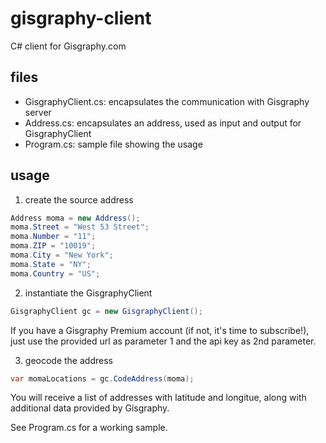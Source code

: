 gisgraphy-client
================

C# client for Gisgraphy.com

files
-----
* GisgraphyClient.cs: encapsulates the communication with Gisgraphy server
* Address.cs: encapsulates an address, used as input and output for GisgraphyClient
* Program.cs: sample file showing the usage

usage
-----
1. create the source address 
```c#
Address moma = new Address();
moma.Street = "West 53 Street";
moma.Number = "11";
moma.ZIP = "10019";
moma.City = "New York";
moma.State = "NY";
moma.Country = "US";
```

2. instantiate the GisgraphyClient
```c#
GisgraphyClient gc = new GisgraphyClient();
```
If you have a Gisgraphy Premium account (if not, it's time to subscribe!), just use the provided url as parameter 1 and the api key as 2nd parameter.

3. geocode the address
```c#
var momaLocations = gc.CodeAddress(moma);
```
You will receive a list of addresses with latitude and longitue, along with additional data provided by Gisgraphy.

See Program.cs for a working sample.
